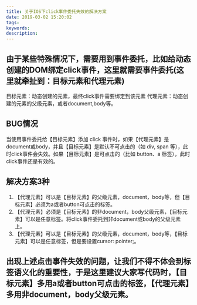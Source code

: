 ```yaml
---
title: 关于IOS下click事件委托失效的解决方案
date: 2019-03-02 15:20:02
tags:
keywords:
description:
---
```


## 由于某些特殊情况下，需要用到事件委托，比如给动态创建的DOM绑定click事件，这里就需要事件委托(这里就牵扯到：目标元素和代理元素)
目标元素：动态创建的元素，最终click事件需要绑定到该元素
代理元素：动态创建的元素的父级元素，或者document,body等。

<!-- more -->

## BUG情况
    
当使用事件委托给【目标元素】添加 click 事件时，如果【代理元素】是 document或body，并且【目标元素】是默认不可点击的（如 div, span 等），此时click事件会失效。如果【目标元素】是可点击的（比如 button、a 标签），此时click事件还是有效的。

## 解决方案3种
1. 【代理元素】可以是【目标元素】的父级元素，document，body等，但【目标元素】必须为a或者button可点击的标签。
2. 【代理元素】必须是【目标元素】的非document，body父级元素，【目标元素】可以是任意标签。将click事件委托到非document或body的父级元素上。
3. 【代理元素】可以是【目标元素】的父级元素，document，body等，【目标元素】可以是任意标签，但是要设置cursor: pointer;。


## 出现上述点击事件失效的问题，让我们不得不体会到标签语义化的重要性，于是这里建议大家写代码时，【目标元素】多用a或者button可点击的标签，【代理元素】多用非document，body父级元素。


